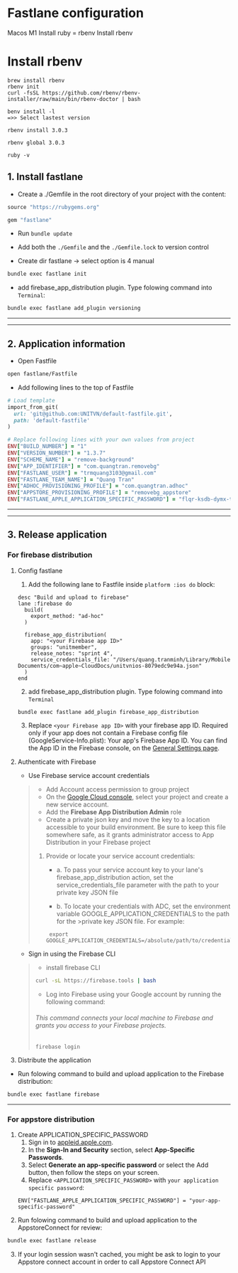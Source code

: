 # Fastlane configuration
Macos M1 Install ruby = rbenv
Install rbenv
# Install rbenv
```
brew install rbenv
rbenv init
curl -fsSL https://github.com/rbenv/rbenv-installer/raw/main/bin/rbenv-doctor | bash

benv install -l 
=>> Select lastest version

rbenv install 3.0.3

rbenv global 3.0.3

ruby -v
```

## 1. Install fastlane
- Create a ./Gemfile in the root directory of your project with the content:
```ruby
source "https://rubygems.org"

gem "fastlane"
```
- Run `bundle update`
- Add both the `./Gemfile` and the `./Gemfile.lock` to version control

- Create dir fastlane -> select option is 4 manual
```sh  
bundle exec fastlane init
```
- add firebase_app_distribution plugin. Type folowing command into `Terminal`:
```sh 
bundle exec fastlane add_plugin versioning
```
---
---
## 2. Application information
- Open Fastfile
```sh
open fastlane/Fastfile 
```
- Add following lines to the top of Fastfile

```ruby 
# Load template
import_from_git(
  url: 'git@github.com:UNITVN/default-fastfile.git',
  path: 'default-fastfile'
)

# Replace following lines with your own values from project
ENV["BUILD_NUMBER"] = "1"
ENV["VERSION_NUMBER"] = "1.3.7"
ENV["SCHEME_NAME"] = "remove-background"
ENV["APP_IDENTIFIER"] = "com.quangtran.removebg"
ENV["FASTLANE_USER"] = "trmquang3103@gmail.com"
ENV["FASTLANE_TEAM_NAME"] = "Quang Tran"
ENV["ADHOC_PROVISIONING_PROFILE"] = "com.quangtran.adhoc"
ENV["APPSTORE_PROVISIONING_PROFILE"] = "removebg_appstore"
ENV["FASTLANE_APPLE_APPLICATION_SPECIFIC_PASSWORD"] = "flqr-ksdb-dymx-thka"

```
---
---
## 3. Release application
### For firebase distribution
  1. Config fastlane
      1. Add the following lane to Fastfile inside `platform :ios do` block: 
      ```
      desc "Build and upload to firebase"
      lane :firebase do
        build(
          export_method: "ad-hoc"
        )
        
        firebase_app_distribution(
          app: "<your Firebase app ID>"
          groups: "unitmember",
          release_notes: "sprint 4",
          service_credentials_file: "/Users/quang.tranminh/Library/Mobile Documents/com~apple~CloudDocs/unitvnios-8079edc9e94a.json"
        )
      end
      ```
      2. add firebase_app_distribution plugin. Type folowing command into `Terminal`
      ```
      bundle exec fastlane add_plugin firebase_app_distribution
      ```
      3. Replace `<your Firebase app ID>` with your firebase app ID. Required only if your app does not contain a Firebase config file (GoogleService-Info.plist): Your app's Firebase App ID. You can find the App ID in the Firebase console, on the [General Settings page](https://console.firebase.google.com/project/_/settings/general/?authuser=0).

  2. Authenticate with Firebase
     - Use Firebase service account credentials
      > - Add Account access permission to group project 
      > - On the [Google Cloud console](https://console.cloud.google.com/projectselector2/iam-admin/serviceaccounts?authuser=0), select your project and create a new service account.
      > - Add the **Firebase App Distribution Admin** role
      > - Create a private json key and move the key to a location accessible to your build environment. Be sure to keep this file somewhere safe, as it grants administrator access to App Distribution in your Firebase project
      > 1. Provide or locate your service account credentials:
      >    - a. To pass your service account key to your lane's firebase_app_distribution action, set the service_credentials_file parameter with the path to your private key JSON file
      >
      >    - b. To locate your credentials with ADC, set the environment variable GOOGLE_APPLICATION_CREDENTIALS to the path for the >private key JSON file. For example:
      >    ```
      >     export GOOGLE_APPLICATION_CREDENTIALS=/absolute/path/to/credentials/file.json
      >    ```
      - Sign in using the Firebase CLI
      > - install firebase CLI
      > ```sh 
      > curl -sL https://firebase.tools | bash
      > ```
      > - Log into Firebase using your Google account by running the following command:
      > 
      > ###### This command connects your local machine to Firebase and grants you access to your Firebase projects.
      > ```
      > firebase login
      > ```

3. Distribute the application
- Run folowing command to build and upload application to the Firebase distribution:
```sh
bundle exec fastlane firebase
```
---
### For appstore distribution

1. Create APPLICATION_SPECIFIC_PASSWORD
    1. Sign in to [appleid.apple.com](appleid.apple.com).
    2. In the **Sign-In and Security** section, select **App-Specific Passwords**.
    3. Select **Generate an app-specific password** or select the Add button, then follow the steps on your screen.
    4. Replace `<APPLICATION_SPECIFIC_PASSWORD>` with `your application specific password`:
    ```
    ENV["FASTLANE_APPLE_APPLICATION_SPECIFIC_PASSWORD"] = "your-app-specific-password"
    ```
2. Run folowing command to build and upload application to the AppstoreConnect for review:
```sh
bundle exec fastlane release 
```
3. If your login session wasn't cached, you might be ask to login to your Appstore connect account in order to call Appstore Connect API